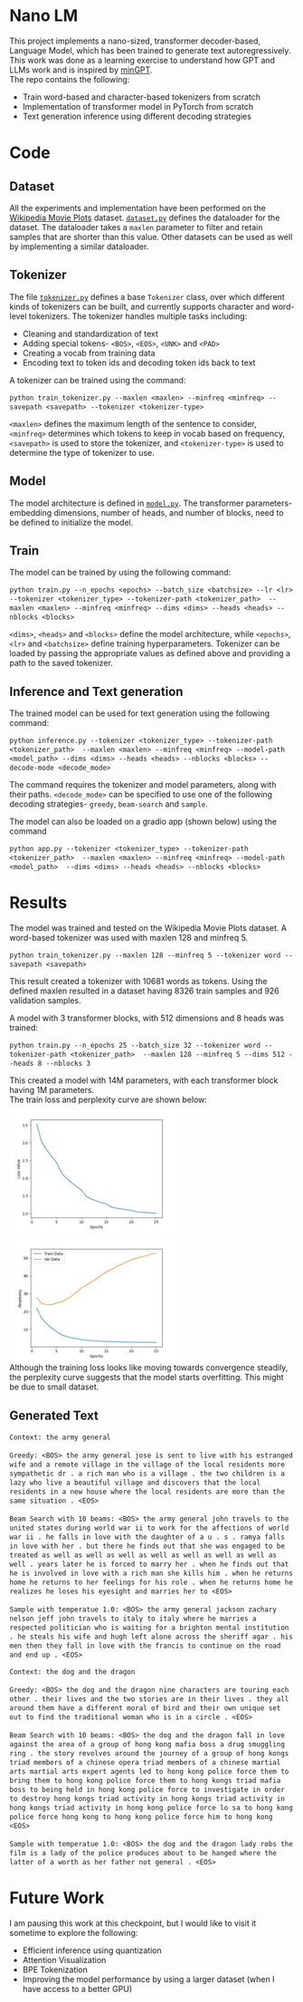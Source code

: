# Nano LM
This project implements a nano-sized, transformer decoder-based, Language Model, which has been trained to generate text autoregressively. This work was done as a learning exercise to understand how GPT and LLMs work and is inspired by [minGPT](https://github.com/karpathy/minGPT).
<br>
The repo contains the following:
- Train word-based and character-based tokenizers from scratch
- Implementation of transformer model in PyTorch from scratch
- Text generation inference using different decoding strategies

# Code
## Dataset
All the experiments and implementation have been performed on the [Wikipedia Movie Plots](https://www.kaggle.com/datasets/jrobischon/wikipedia-movie-plots) dataset. [`dataset.py`](dataset.py) defines the dataloader for the dataset. The dataloader takes a `maxlen` parameter to filter and retain samples that are shorter than this value. Other datasets can be used as well by implementing a similar dataloader.

## Tokenizer
The file [`tokenizer.py`](tokenizer.py) defines a base `Tokenizer` class, over which different kinds of tokenizers can be built, and currently supports character and word-level tokenizers. The tokenizer handles multiple tasks including:
- Cleaning and standardization of text
- Adding special tokens- `<BOS>`, `<EOS>`, `<UNK>` and `<PAD>`
- Creating a vocab from training data
- Encoding text to token ids and decoding token ids back to text

A tokenizer can be trained using the command:
```
python train_tokenizer.py --maxlen <maxlen> --minfreq <minfreq> --savepath <savepath> --tokenizer <tokenizer-type>
```
`<maxlen>` defines the maximum length of the sentence to consider, `<minfreq>` determines which tokens to keep in vocab based on frequency, `<savepath>` is used to store the tokenizer, and `<tokenizer-type>` is used to determine the type of tokenizer to use.

## Model
The model architecture is defined in [`model.py`](model.py). The transformer parameters- embedding dimensions, number of heads, and number of blocks, need to be defined to initialize the model.

## Train
The model can be trained by using the following command:
```
python train.py --n_epochs <epochs> --batch_size <batchsize> --lr <lr> --tokenizer <tokenizer_type> --tokenizer-path <tokenizer_path>  --maxlen <maxlen> --minfreq <minfreq> --dims <dims> --heads <heads> --nblocks <blocks>
```
`<dims>`, `<heads>` and `<blocks>` define the model architecture, while `<epochs>`, `<lr>` and `<batchsize>` define training hyperparameters. Tokenizer can be loaded by passing the appropriate values as defined above and providing a path to the saved tokenizer.

## Inference and Text generation
The trained model can be used for text generation using the following command:
```
python inference.py --tokenizer <tokenizer_type> --tokenizer-path <tokenizer_path>  --maxlen <maxlen> --minfreq <minfreq> --model-path <model_path> --dims <dims> --heads <heads> --nblocks <blocks> --decode-mode <decode_mode>
```
The command requires the tokenizer and model parameters, along with their paths. `<decode_mode>` can be specified to use one of the following decoding strategies- `greedy`, `beam-search` and `sample`. 

The model can also be loaded on a gradio app (shown below) using the command 
```
python app.py --tokenizer <tokenizer_type> --tokenizer-path <tokenizer_path>  --maxlen <maxlen> --minfreq <minfreq> --model-path <model_path>  --dims <dims> --heads <heads> --nblocks <blocks> 
```


# Results
The model was trained and tested on the Wikipedia Movie Plots dataset. A word-based tokenizer was used with maxlen 128 and minfreq 5.
```
python train_tokenizer.py --maxlen 128 --minfreq 5 --tokenizer word --savepath <savepath>
```
This result created a tokenizer with 10681 words as tokens. Using the defined maxlen resulted in a dataset having 8326 train samples and 926 validation samples.

A model with 3 transformer blocks, with 512 dimensions and 8 heads was trained:
```
python train.py --n_epochs 25 --batch_size 32 --tokenizer word --tokenizer-path <tokenizer_path>  --maxlen 128 --minfreq 5 --dims 512 --heads 8 --nblocks 3
```
This created a model with 14M parameters, with each transformer block having 1M parameters.
<br>
The train loss and perplexity curve are shown below: <br>
<img class="img-fluid" src="./imgs/train-loss-curve.jpg" width=300>
<img class="img-fluid" src="./imgs/perplexity-curve.jpg" width=300>
<br>
Although the training loss looks like moving towards convergence steadily, the perplexity curve suggests that the model starts overfitting. This might be due to small dataset. 

## Generated Text
```
Context: the army general

Greedy: <BOS> the army general jose is sent to live with his estranged wife and a remote village in the village of the local residents more sympathetic dr . a rich man who is a village . the two children is a lazy who live a beautiful village and discovers that the local residents in a new house where the local residents are more than the same situation . <EOS>

Beam Search with 10 beams: <BOS> the army general john travels to the united states during world war ii to work for the affections of world war ii . he falls in love with the daughter of a u . s . ramya falls in love with her . but there he finds out that she was engaged to be treated as well as well as well as well as well as well as well as well . years later he is forced to marry her . when he finds out that he is involved in love with a rich man she kills him . when he returns home he returns to her feelings for his role . when he returns home he realizes he loses his eyesight and marries her to <EOS>

Sample with temperatue 1.0: <BOS> the army general jackson zachary nelson jeff john travels to italy to italy where he marries a respected politician who is waiting for a brighton mental institution . he steals his wife and hugh left alone across the sheriff agar . his men then they fall in love with the francis to continue on the road and end up . <EOS>
```

```
Context: the dog and the dragon

Greedy: <BOS> the dog and the dragon nine characters are touring each other . their lives and the two stories are in their lives . they all around them have a different moral of bird and their own unique set out to find the traditional woman who is in a circle . <EOS>

Beam Search with 10 beams: <BOS> the dog and the dragon fall in love against the area of a group of hong kong mafia boss a drug smuggling ring . the story revolves around the journey of a group of hong kongs triad members of a chinese opera triad members of a chinese martial arts martial arts expert agents led to hong kong police force them to bring them to hong kong police force them to hong kongs triad mafia boss to being held in hong kong police force to investigate in order to destroy hong kongs triad activity in hong kongs triad activity in hong kongs triad activity in hong kong police force lo sa to hong kong police force hong kong to hong kong police force him to hong kong <EOS>

Sample with temperatue 1.0: <BOS> the dog and the dragon lady robs the film is a lady of the police produces about to be hanged where the latter of a worth as her father not general . <EOS>
```


# Future Work
I am pausing this work at this checkpoint, but I would like to visit it sometime to explore the following:
- Efficient inference using quantization
- Attention Visualization
- BPE Tokenization
- Improving the model performance by using a larger dataset (when I have access to a better GPU)